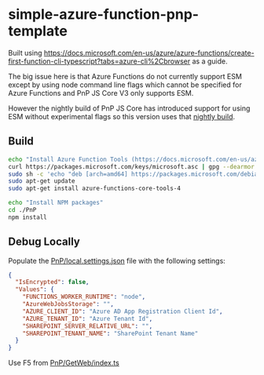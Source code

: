 # simple-azure-function-pnp-template

Built using https://docs.microsoft.com/en-us/azure/azure-functions/create-first-function-cli-typescript?tabs=azure-cli%2Cbrowser as a guide.

The big issue here is that Azure Functions do not currently support ESM except by using node command line flags which cannot be specified for Azure Functions and PnP JS Core V3 only supports ESM.

However the nightly build of PnP JS Core has introduced support for using ESM without experimental flags so this version uses that [nightly build](https://www.npmjs.com/package/@pnp/sp/v/3.1.0-v3nightly.20220228).

## Build

```sh
echo "Install Azure Function Tools (https://docs.microsoft.com/en-us/azure/azure-functions/functions-run-local?tabs=v4%2Clinux%2Ccsharp%2Cportal%2Cbash#v2)"
curl https://packages.microsoft.com/keys/microsoft.asc | gpg --dearmor > microsoft.gpg
sudo sh -c 'echo "deb [arch=amd64] https://packages.microsoft.com/debian/$(lsb_release -rs | cut -d'.' -f 1)/prod $(lsb_release -cs) main" > /etc/apt/sources.list.d/dotnetdev.list'
sudo apt-get update
sudo apt-get install azure-functions-core-tools-4

echo "Install NPM packages"
cd ./PnP
npm install
```

## Debug Locally

Populate the [PnP/local.settings.json](PnP/local.settings.json) file with the following settings:

```json
{
  "IsEncrypted": false,
  "Values": {
    "FUNCTIONS_WORKER_RUNTIME": "node",
    "AzureWebJobsStorage": "",
    "AZURE_CLIENT_ID": "Azure AD App Registration Client Id",
    "AZURE_TENANT_ID": "Azure Tenant Id",
    "SHAREPOINT_SERVER_RELATIVE_URL": "",
    "SHAREPOINT_TENANT_NAME": "SharePoint Tenant Name"
  }
}
```

Use F5 from [PnP/GetWeb/index.ts](PnP/GetWeb/index.ts)
